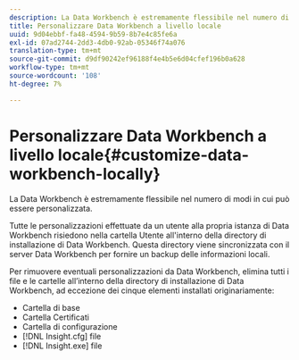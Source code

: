 ```yaml
---
description: La Data Workbench è estremamente flessibile nel numero di modi in cui può essere personalizzata.
title: Personalizzare Data Workbench a livello locale
uuid: 9d04ebbf-fa48-4594-9b59-8b7e4c85fe6a
exl-id: 07ad2744-2dd3-4db0-92ab-05346f74a076
translation-type: tm+mt
source-git-commit: d9df90242ef96188f4e4b5e6d04cfef196b0a628
workflow-type: tm+mt
source-wordcount: '108'
ht-degree: 7%

---
```


# Personalizzare Data Workbench a livello locale{#customize-data-workbench-locally}

La Data Workbench è estremamente flessibile nel numero di modi in cui può essere personalizzata.

Tutte le personalizzazioni effettuate da un utente alla propria istanza di Data Workbench risiedono nella cartella Utente all&#39;interno della directory di installazione di Data Workbench. Questa directory viene sincronizzata con il server Data Workbench per fornire un backup delle informazioni locali.

Per rimuovere eventuali personalizzazioni da Data Workbench, elimina tutti i file e le cartelle all’interno della directory di installazione di Data Workbench, ad eccezione dei cinque elementi installati originariamente:

* Cartella di base
* Cartella Certificati
* Cartella di configurazione
* [!DNL Insight.cfg] file
* [!DNL Insight.exe] file
